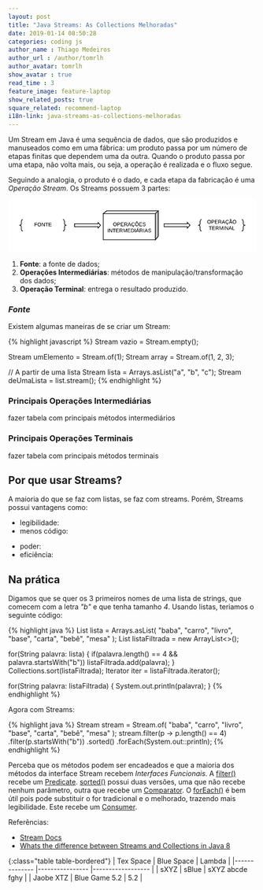 ```yaml
---
layout: post
title: "Java Streams: As Collections Melhoradas"
date: 2019-01-14 08:50:28
categories: coding js
author_name : Thiago Medeiros
author_url : /author/tomrlh
author_avatar: tomrlh
show_avatar : true
read_time : 3
feature_image: feature-laptop
show_related_posts: true
square_related: recommend-laptop
i18n-link: java-streams-as-collections-melhoradas
---
```






Um Stream em Java é uma sequência de dados, que são produzidos e manuseados como em uma fábrica: um produto passa por um número de etapas finitas que dependem uma da outra. Quando o produto passa por uma etapa, não volta mais, ou seja, a operação é realizada e o fluxo segue.

Seguindo a analogia, o produto é o dado, e cada etapa da fabricação é uma _Operação Stream_. Os Streams possuem 3 partes:

![Partes do Stream](/img/post-assets/java-streams-the-improved-collections/stream-parts-pt.png)

<!-- ![The Stream Parts](/img/post-assets/java-streams-the-improved-collections/stream-parts-en.png) -->

1. **Fonte**: a fonte de dados;
2. **Operações Intermediárias**: métodos de manipulação/transformação dos dados;
3. **Operação Terminal**: entrega o resultado produzido.





### _Fonte_

Existem algumas maneiras de se criar um Stream:

{% highlight javascript %}
Stream<String> vazio = Stream.empty();

Stream<Integer> umElemento = Stream.of(1);
Stream<Integer> array = Stream.of(1, 2, 3);

// A partir de uma lista
Stream<String> lista = Arrays.asList("a", "b", "c");
Stream<String> deUmaLista = list.stream();
{% endhighlight %}





### Principais Operações Intermediárias

fazer tabela com principais métodos intermediários





### Principais Operações Terminais

fazer tabela com principais métodos terminais





## Por que usar Streams?

A maioria do que se faz com listas, se faz com streams. Porém, Streams possui vantagens como:

* legibilidade:
* menos código:
- poder:
- eficiência:




## Na prática


Digamos que se quer os 3 primeiros nomes de uma lista de strings, que comecem com a letra _"b"_ e que tenha tamanho _4_. Usando listas, teriamos o seguinte código:

{% highlight java %}
List<String> lista = Arrays.asList(
	"baba", "carro", "livro", "base", "carta", "bebê", "mesa"
);
List<String> listaFiltrada = new ArrayList<>();

for(String palavra: lista) {
	if(palavra.length() == 4 && palavra.startsWith("b"))
	    listaFiltrada.add(palavra);
}
Collections.sort(listaFiltrada);
Iterator<String> iter = listaFiltrada.iterator();

for(String palavra: listaFiltrada) {
	System.out.println(palavra);
}
{% endhighlight %}





Agora com Streams:

{% highlight java %}
Stream<String> stream = Stream.of(
	"baba", "carro", "livro", "base", "carta", "bebê", "mesa"
);
stream.filter(p -> p.length() == 4)
	.filter(p.startsWith("b"))
	.sorted()
	.forEach(System.out::println);
{% endhighlight %}

Perceba que os métodos podem ser encadeados e que a maioria dos métodos da interface Stream 
recebem _Interfaces Funcionais_. A [filter()](https://docs.oracle.com/javase/8/docs/api/java/util/stream/Stream.html#filter-java.util.function.Predicate-) 
recebe um [Predicate](https://docs.oracle.com/javase/8/docs/api/java/util/function/Predicate.html). 
[sorted()](https://docs.oracle.com/javase/8/docs/api/java/util/stream/Stream.html#sorted--) 
possui duas versões, uma que não recebe nenhum parâmetro, outra que recebe um 
[Comparator](https://docs.oracle.com/javase/8/docs/api/java/util/Comparator.html). O
[forEach()](https://docs.oracle.com/javase/8/docs/api/java/util/stream/Stream.html#forEach-java.util.function.Consumer-) é bem útil pois pode substituir o for tradicional e o melhorado, trazendo mais legibilidade. Este recebe um [Consumer](https://docs.oracle.com/javase/8/docs/api/java/util/function/Consumer.html).

Referências:

* [Stream Docs](https://docs.oracle.com/javase/8/docs/api/java/util/stream/Stream.html#filter-java.util.function.Predicate-)
* [Whats the difference between Streams and Collections in Java 8](https://stackoverflow.com/questions/39432699/what-is-the-difference-between-streams-and-collections-in-java-8)


{:class="table table-bordered"}
| Tex Space     | Blue Space        | Lambda            |
|-------------- |----------------   |------------------ |
| sXYZ          | sBlue             | sXYZ abcde fghy   |
| Jaobe XTZ     | Blue Game 5.2     | 5.2               |